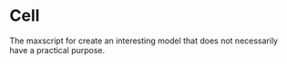 # Cell
The maxscript for create an interesting model that does not necessarily have a practical purpose.
